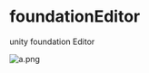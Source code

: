 # foundationEditor
unity foundation Editor

![a.png](https://raw.githubusercontent.com/crl/foundationEditor/master/a.png?)
